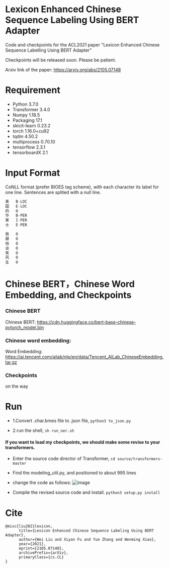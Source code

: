 # Lexicon Enhanced Chinese Sequence Labeling Using BERT Adapter

Code and checkpoints for the ACL2021 paper "Lexicon Enhanced Chinese Sequence Labelling Using BERT Adapter"


Checkpoints will be released soon. Please be patient.

Arxiv link of the paper: https://arxiv.org/abs/2105.07148

# Requirement

* Python 3.7.0
* Transformer 3.4.0
* Numpy 1.18.5
* Packaging 17.1
* skicit-learn 0.23.2
* torch 1.16.0+cu92
* tqdm 4.50.2
* multiprocess 0.70.10
* tensorflow 2.3.1
* tensorboardX 2.1

# Input Format
CoNLL format (prefer BIOES tag scheme), with each character its label for one line. Sentences are splited with a null line.

```cpp
美   B-LOC  
国   E-LOC  
的   O  
华   B-PER  
莱   I-PER  
士   E-PER  

我   O  
跟   O  
他   O  
谈   O  
笑   O  
风   O  
生   O   
```

# Chinese BERT，Chinese Word Embedding, and Checkpoints
### Chinese BERT

Chinese BERT: https://cdn.huggingface.co/bert-base-chinese-pytorch_model.bin

### Chinese word embedding: 

Word Embedding: https://ai.tencent.com/ailab/nlp/en/data/Tencent_AILab_ChineseEmbedding.tar.gz

### Checkpoints
on the way

# Run

* 1.Convert .char.bmes file to .json file, `python3 to_json.py`

* 2.run the shell, `sh run_ner.sh`



#### If you want to load my checkpoints, we should make some revise to your transformers.

* Enter the source code director of Transformer, `cd source/transformers-master`
* Find the modeling_util.py, and positioned to about 995 lines
* change the code as follows:
![image](https://user-images.githubusercontent.com/34615810/119770324-9bc7f980-beee-11eb-9547-9e0e9b1c3180.png)

* Compile the revised source code and install. `python3 setup.py install`


# Cite
```
@misc{liu2021lexicon,
      title={Lexicon Enhanced Chinese Sequence Labeling Using BERT Adapter}, 
      author={Wei Liu and Xiyan Fu and Yue Zhang and Wenming Xiao},
      year={2021},
      eprint={2105.07148},
      archivePrefix={arXiv},
      primaryClass={cs.CL}
}
```
